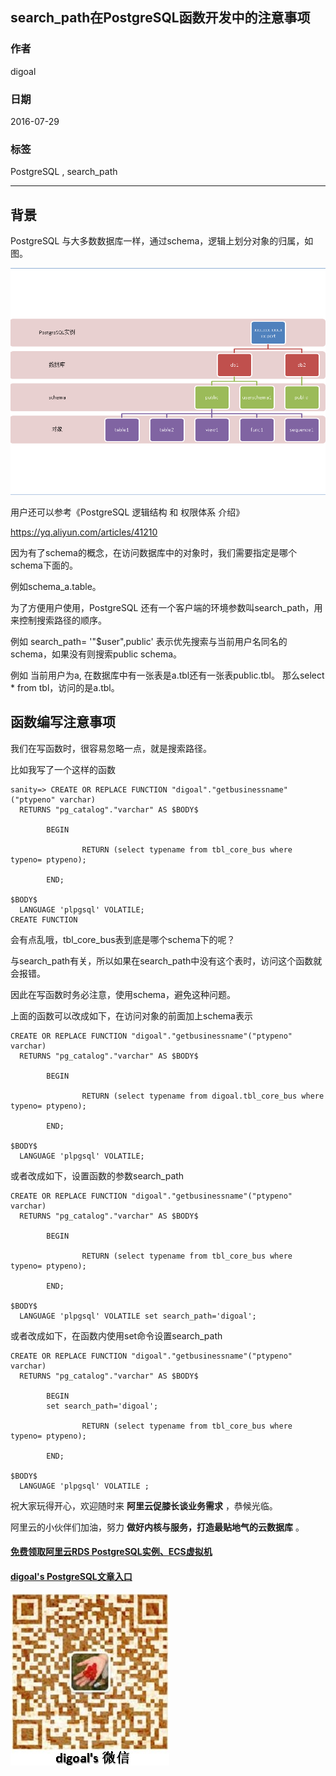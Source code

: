 ## search_path在PostgreSQL函数开发中的注意事项       
                                                                    
### 作者                                                                        
digoal                                                                        
                                                                    
### 日期                                                                        
2016-07-29                                                                    
                                                                    
### 标签                                                                        
PostgreSQL , search_path                               
                                                                    
----                                                                        
                                                                    
## 背景    
PostgreSQL 与大多数数据库一样，通过schema，逻辑上划分对象的归属，如图。      
    
![1](20160729_01_pic_001.png)      
      
用户还可以参考《PostgreSQL 逻辑结构 和 权限体系 介绍》      
    
https://yq.aliyun.com/articles/41210      
      
因为有了schema的概念，在访问数据库中的对象时，我们需要指定是哪个schema下面的。      
      
例如schema_a.table。      
    
为了方便用户使用，PostgreSQL 还有一个客户端的环境参数叫search_path，用来控制搜索路径的顺序。        
      
例如 search_path= '"$user",public' 表示优先搜索与当前用户名同名的schema，如果没有则搜索public schema。      
      
例如 当前用户为a, 在数据库中有一张表是a.tbl还有一张表public.tbl。  那么select * from tbl，访问的是a.tbl。      
      
## 函数编写注意事项      
我们在写函数时，很容易忽略一点，就是搜索路径。      
      
比如我写了一个这样的函数      
    
```    
sanity=> CREATE OR REPLACE FUNCTION "digoal"."getbusinessname"("ptypeno" varchar)    
  RETURNS "pg_catalog"."varchar" AS $BODY$    
    
        BEGIN    
    
                RETURN (select typename from tbl_core_bus where typeno= ptypeno);    
    
        END;    
    
$BODY$    
  LANGUAGE 'plpgsql' VOLATILE;    
CREATE FUNCTION    
```    
      
会有点乱哦，tbl_core_bus表到底是哪个schema下的呢？        
    
与search_path有关，所以如果在search_path中没有这个表时，访问这个函数就会报错。        
        
因此在写函数时务必注意，使用schema，避免这种问题。      
        
上面的函数可以改成如下，在访问对象的前面加上schema表示        
    
```    
CREATE OR REPLACE FUNCTION "digoal"."getbusinessname"("ptypeno" varchar)    
  RETURNS "pg_catalog"."varchar" AS $BODY$    
    
        BEGIN    
    
                RETURN (select typename from digoal.tbl_core_bus where typeno= ptypeno);    
    
        END;    
    
$BODY$    
  LANGUAGE 'plpgsql' VOLATILE;    
```    
      
或者改成如下，设置函数的参数search_path        
    
```    
CREATE OR REPLACE FUNCTION "digoal"."getbusinessname"("ptypeno" varchar)    
  RETURNS "pg_catalog"."varchar" AS $BODY$    
    
        BEGIN    
    
                RETURN (select typename from tbl_core_bus where typeno= ptypeno);    
    
        END;    
    
$BODY$    
  LANGUAGE 'plpgsql' VOLATILE set search_path='digoal';    
```    
      
或者改成如下，在函数内使用set命令设置search_path        
    
```    
CREATE OR REPLACE FUNCTION "digoal"."getbusinessname"("ptypeno" varchar)    
  RETURNS "pg_catalog"."varchar" AS $BODY$    
    
        BEGIN    
        set search_path='digoal';    
    
                RETURN (select typename from tbl_core_bus where typeno= ptypeno);    
    
        END;    
    
$BODY$    
  LANGUAGE 'plpgsql' VOLATILE ;    
```    
      
祝大家玩得开心，欢迎随时来 **阿里云促膝长谈业务需求** ，恭候光临。      
      
阿里云的小伙伴们加油，努力 **做好内核与服务，打造最贴地气的云数据库**  。      
      
                                                                    
                      
                  
  
  
  
  
  
  
  
  
  
  
  
  
  
#### [免费领取阿里云RDS PostgreSQL实例、ECS虚拟机](https://free.aliyun.com/ "57258f76c37864c6e6d23383d05714ea")
  
  
#### [digoal's PostgreSQL文章入口](https://github.com/digoal/blog/blob/master/README.md "22709685feb7cab07d30f30387f0a9ae")
  
  
![digoal's weixin](../pic/digoal_weixin.jpg "f7ad92eeba24523fd47a6e1a0e691b59")
  
  
  
  
  
  
  
